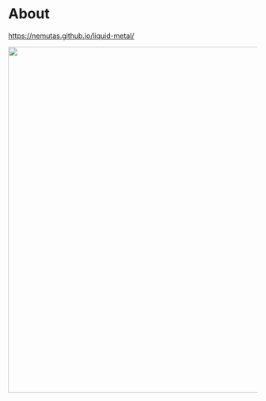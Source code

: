 # About

https://nemutas.github.io/liquid-metal/

<img src='https://github.com/nemutas/liquid-metal/assets/46724121/b69e9289-6981-44b9-8144-ec462fb2dbbc' alt='' width='700' />
